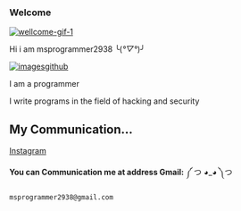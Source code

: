 ### Welcome
[![wellcome-gif-1](https://user-images.githubusercontent.com/78996423/115946188-cf20fe00-a4d4-11eb-811a-4b9d8f91fa34.gif)](https://github.com/msprogrammer2938)

Hi i am msprogrammer2938 ╰(*°▽°*)╯

[![images](https://user-images.githubusercontent.com/78996423/112989844-96faf980-917a-11eb-8bf2-ad6ac89ac9b9.png)](https://github.com/msprogrammer2938)[github](https://github.com/msprogrammer2938)


I am a programmer 

I write programs in the field of hacking and security

## My Communication...
[Instagram](https://instagram.com/programmer2938/)

**You can Communication me at address Gmail:** ༼ つ ◕_◕ ༽つ 
```
msprogrammer2938@gmail.com
```
